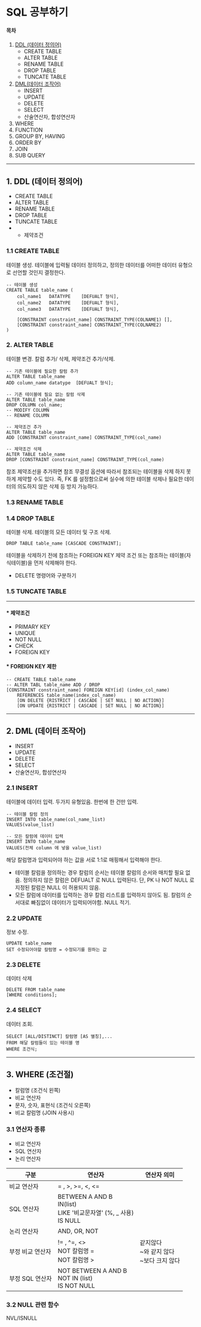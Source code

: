 # SQL 공부하기

#### 목차 
1. [DDL (데이터 정의어)](#1.-DDL-(데이터-정의어))
   - CREATE TABLE 
   - ALTER TABLE
   - RENAME TABLE 
   - DROP TABLE
   - TUNCATE TABLE
2. [DML(데이터 조작어)](#2.-DML-(데이터-조작어))
   - INSERT 
   - UPDATE
   - DELETE
   - SELECT
   - 산술연산자, 합성연산자
3. WHERE
4. FUNCTION 
5. GROUP BY, HAVING 
6. ORDER BY 
7. JOIN
8. SUB QUERY





-----------------------
## 1. DDL (데이터 정의어)
- CREATE TABLE 
- ALTER TABLE
- RENAME TABLE 
- DROP TABLE
- TUNCATE TABLE
- * 제약조건



### 1.1 CREATE TABLE 
테이블 생성. 테이블에 입력될 데이터 정의하고, 정의한 데이터를 어떠한 데이터 유형으로 선언할 것인지 결정한다. 
```
-- 테이블 생성
CREATE TABLE table_name (
	col_name1	DATATYPE	[DEFUALT 형식],
	col_name2	DATATYPE 	[DEFUALT 형식],
	col_name3	DATATYPE	[DEFUALT 형식],

	[CONSTRAINT constraint_name] CONSTRAINT_TYPE(COLNAME1) [],
	[CONSTRAINT constraint_name] CONSTRAINT_TYPE(COLNAME2)
)
```

### 2. ALTER TABLE
테이블 변경. 칼럼 추가/ 삭제, 제약조건 추가/삭제.
```
-- 기존 테이블에 필요한 칼럼 추가
ALTER TABLE table_name
ADD column_name datatype  [DEFUALT 형식];

-- 기존 테이블에 필요 없는 칼럼 삭제
ALTER TABLE table_name
DROP COLUMN col_name;
-- MODIFY COLUMN
-- RENAME COLUMN
```


```
-- 제약조건 추가 
ALTER TABLE table_name 
ADD [CONSTRAINT constraint_name] CONSTRAINT_TYPE(col_name)

-- 제약조건 삭제
ALTER TABLE table_name
DROP [CONSTRAINT constraint_name] CONSTRAINT_TYPE(col_name)
```

참조 제약조선을 추가하면 참조 무결성 옵션에 따라서 참조되는 테이블을 삭제 하지 못하게 제약할 수도 있다. 즉, FK 를 설정함으로써 실수에 의한 테이블 삭제나 필요한 데이터의 의도하지 않은 삭제 등 방지 가능하다.


### 1.3 RENAME TABLE 
### 1.4 DROP TABLE 
테이블 삭제. 테이블의 모든 데이터 및 구조 삭제. 
```
DROP TABLE table_name [CASCADE CONSTRAINT];
```
테이블을 삭제하기 전에 참조하는 FOREIGN KEY 제약 조건 또는 참조하는 테이블(자식테이블)을 먼저 삭제해야 한다. 
- DELETE 명령어와 구분하기

### 1.5 TUNCATE TABLE



-----------------------------
#### * 제약조건 
- PRIMARY KEY 
- UNIQUE
- NOT NULL
- CHECK 
- FOREIGN KEY 

#### * FOREIGN KEY 제한
```
-- CREATE TABLE table_name
-- ALTER TABL table_name ADD / DROP 
[CONSTRAINT constraint_name] FOREIGN KEY[id] (index_col_name) 
	REFERENCES table_name(index_col_name)
	[ON DELETE {RISTRICT | CASCADE | SET NULL | NO ACTION}]
	[ON UPDATE {RISTRICT | CASCADE | SET NULL | NO ACTION}]
```

-------------------------
## 2. DML (데이터 조작어)
- INSERT 
- UPDATE
- DELETE
- SELECT
- 산술연산자, 합성연산자

### 2.1 INSERT 
테이블에 데이터 입력. 두가지 유형있음. 한번에 한 건만 입력.
```
-- 테이블 칼럼 정의
INSERT INTO table_name(col_name_list)
VALUES(value_list)

-- 모든 칼럼에 데이터 입력
INSERT INTO table_name
VALUES(전체 column 에 넣을 value_list)
```
해당 칼럼명과 입력되어야 하는 값을 서로 1:1로 매핑해서 입력해야 한다. 
- 테이블 칼럼을 정의하는 경우
칼럼의 순서는 테이블 칼럼의 순서와 매치할 필요 없음. 정의하지 않은 칼럼은 DEFUALT 로 NULL 입력된다. 단, PK 나 NOT NULL 로 지정된 칼럼은 NULL 이 허용되지 않음. 
- 모든 칼럼에 데이터를 입력하는 경우
칼럼 리스트를 입력하지 않아도 됨. 칼럼의 순서대로 빠짐없이 데이터가 입력되어야함. NULL 적기. 

### 2.2 UPDATE 
정보 수정. 
```
UPDATE table_name
SET 수정되어야할 칼럼명 = 수정되기를 원하는 값
```

### 2.3 DELETE
데이터 삭제 
```
DELETE FROM table_name
[WHERE conditions];
```
### 2.4 SELECT
데이터 조회. 
```
SELECT [ALL/DISTINCT] 칼럼명 [AS 별칭],...
FROM 해달 칼럼들이 있는 테이블 명
WHERE 조건식;
```
-------------------------------------
## 3. WHERE (조건절)
- 칼럼명 (조건식 왼쪽)
- 비교 연산자
- 문자, 숫자, 표현식 (조건식 오른쪽)
- 비교 칼럼명 (JOIN 사용시)

### 3.1 연산자 종류
 - 비교 연산자
 - SQL 연산자
 - 논리 연산자

 

| 구분             | 연산자                                                       | 연산자 의미                                      |
| ---------------- | ------------------------------------------------------------ | ------------------------------------------------ |
| 비교 연산자      | = , >, >=, <, <=                                             |                                                  |
| SQL 연산자       | BETWEEN A AND B<br />IN(list)<br />LIKE '비교문자열' (%, _ 사용)<br />IS NULL |                                                  |
| 논리 연산자      | AND, OR, NOT                                                 |                                                  |
| 부정 비교 연산자 | != , ^=, <><br />NOT 칼럼명 = <br />NOT 칼럼명 >             | 같지않다<br />~와 같지 않다<br />~보다 크지 않다 |
| 부정 SQL 연산자  | NOT BETWEEN A AND B<br />NOT IN (list)<br />IS NOT NULL      |                                                  |

### 3.2 NULL 관련 함수
NVL/ISNULL 